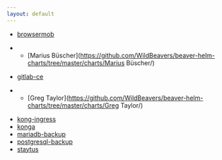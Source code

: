 ```yaml
---
layout: default
---
```


 * [browsermob](https://github.com/WildBeavers/beaver-helm-charts/tree/master/charts/browsermob/)
-  * [Marius Büscher](https://github.com/WildBeavers/beaver-helm-charts/tree/master/charts/Marius Büscher/)
 * [gitlab-ce](https://github.com/WildBeavers/beaver-helm-charts/tree/master/charts/gitlab-ce/)
-  * [Greg Taylor](https://github.com/WildBeavers/beaver-helm-charts/tree/master/charts/Greg Taylor/)
 * [kong-ingress](https://github.com/WildBeavers/beaver-helm-charts/tree/master/charts/kong-ingress/)
 * [konga](https://github.com/WildBeavers/beaver-helm-charts/tree/master/charts/konga/)
 * [mariadb-backup](https://github.com/WildBeavers/beaver-helm-charts/tree/master/charts/mariadb-backup/)
 * [postgresql-backup](https://github.com/WildBeavers/beaver-helm-charts/tree/master/charts/postgresql-backup/)
 * [staytus](https://github.com/WildBeavers/beaver-helm-charts/tree/master/charts/staytus/)
